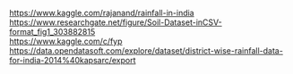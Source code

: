 https://www.kaggle.com/rajanand/rainfall-in-india  
https://www.researchgate.net/figure/Soil-Dataset-inCSV-format_fig1_303882815  
https://www.kaggle.com/c/fyp  
https://data.opendatasoft.com/explore/dataset/district-wise-rainfall-data-for-india-2014%40kapsarc/export
